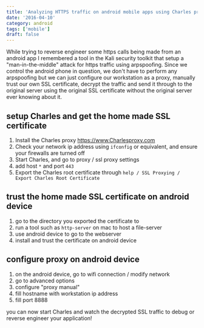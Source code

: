 ```yaml
---
title: 'Analyzing HTTPS traffic on android mobile apps using Charles proxy'
date: '2016-04-10'
category: android
tags: ['mobile']
draft: false
---
```


While trying to reverse engineer some https calls being made from an android app I remembered a tool in the Kali security toolkit that setup a "man-in-the-middle" attack for https traffic using arpspoofing. Since we control the android phone in question, we don't have to perform any arpspoofing but we can just configure our workstation as a proxy, manually trust our own SSL certificate, decrypt the traffic and send it through to the original server using the original SSL certificate without the original server ever knowing about it.

## setup Charles and get the home made SSL certificate

1. Install the Charles proxy https://www.Charlesproxy.com
2. Check your network ip address using `ifconfig` or equivalent, and ensure your firewalls are turned off
3. Start Charles, and go to proxy / ssl proxy settings
4. add host `*` and port `443`
5. Export the Charles root certificate through `help / SSL Proxying / Export Charles Root Certificate`

## trust the home made SSL certificate on android device

1. go to the directory you exported the certificate to
2. run a tool such as `http-server` on mac to host a file-server
3. use android device to go to the webserver
4. install and trust the certificate on android device

## configure proxy on android device

1. on the android device, go to wifi connection / modify network
2. go to advanced options
3. configure "proxy manual"
4. fill hostname with workstation ip address
5. fill port 8888

you can now start Charles and watch the decrypted SSL traffic to debug or reverse engineer your application!
